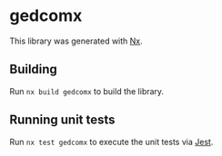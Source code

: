 # gedcomx

This library was generated with [Nx](https://nx.dev).

## Building

Run `nx build gedcomx` to build the library.

## Running unit tests

Run `nx test gedcomx` to execute the unit tests via [Jest](https://jestjs.io).
